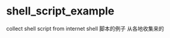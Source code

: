 shell_script_example
====================

collect shell script from internet
shell  脚本的例子 从各地收集来的


